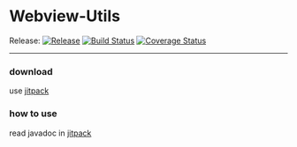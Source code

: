 # Webview-Utils

Release:
[![Release](https://jitpack.io/v/app.scjwb/Webview-Utils.svg?style=flat-square)](https://jitpack.io/#app.scjwb/Webview-Utils)
[![Build Status](https://travis-ci.org/Qixingchen/Webview-Utils.svg?branch=master)](https://travis-ci.org/Qixingchen/Webview-Utils)
[![Coverage Status](https://coveralls.io/repos/github/Qixingchen/Webview-Utils/badge.svg)](https://coveralls.io/github/Qixingchen/Webview-Utils)

---
### download

 use [jitpack](https://jitpack.io/#Qixingchen/Webview-Utils)

### how to use

read javadoc in [jitpack](https://jitpack.io/app/scjwb/Webview-Utils/-SNAPSHOT/javadoc/)
